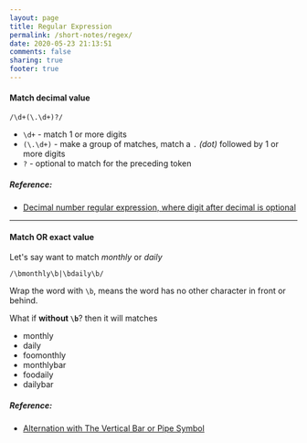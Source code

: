 ```yaml
---
layout: page
title: Regular Expression
permalink: /short-notes/regex/
date: 2020-05-23 21:13:51
comments: false
sharing: true
footer: true
---
```


#### Match decimal value

```
/\d+(\.\d+)?/
```

- `\d+` - match 1 or more digits
- `(\.\d+)` - make a group of matches, match a `.` _(dot)_ followed by 1 or more digits
- `?` - optional to match for the preceding token

##### Reference:

- [Decimal number regular expression, where digit after decimal is optional](http://stackoverflow.com/questions/12117024/decimal-number-regular-expression-where-digit-after-decimal-is-optional/12117062#12117062)

---

#### Match OR exact value

Let's say want to match _monthly_ or _daily_

```
/\bmonthly\b|\bdaily\b/
```

Wrap the word with `\b`, means the word has no other character in front or behind.

What if **without `\b`**? then it will matches

- monthly
- daily
- foomonthly
- monthlybar
- foodaily
- dailybar

##### Reference:

- [Alternation with The Vertical Bar or Pipe Symbol](http://www.regular-expressions.info/alternation.html)
